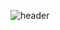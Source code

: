 ![header](https://capsule-render.vercel.app/api?type=cylinder&height=200&color=gradient&text=●&section=header&reversal=true&fontColor=ffffff&fontAlignY=100&fontSize=700&fontAlign=16&textBg=false&desc=Hello,%20Moon&descAlignY=90&descAlign=42)


<!--
**dustn7020/dustn7020** is a ✨ _special_ ✨ repository because its `README.md` (this file) appears on your GitHub profile.

Here are some ideas to get you started:

- 🔭 I’m currently working on ...
- 🌱 I’m currently learning ...
- 👯 I’m looking to collaborate on ...
- 🤔 I’m looking for help with ...
- 💬 Ask me about ...
- 📫 How to reach me: ...
- 😄 Pronouns: ...
- ⚡ Fun fact: ...
-->
